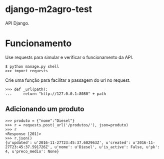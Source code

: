 # django-m2agro-test
API Django.

# Funcionamento
Use requests para simular e verificar o funcionamento da API.

```
$ python manage.py shell
>>> import requests
```

Crie uma função para facilitar a passagem do url no request.

```
>>> def _url(path):
...     return "http://127.0.0.1:8080" + path
```

## Adicionando um produto
```
>>> produto = {"nome":"Diesel"}
>>> r = requests.post(_url('/produtos/'), json=produto)
>>> r
<Response [201]>
>>> r.json()
{u'updated': u'2016-11-27T23:45:37.602963Z', u'created': u'2016-11-27T23:45:37.591726Z', u'nome': u'Diesel', u'is_active': False, u'pk': 4, u'preco_medio': None}
```